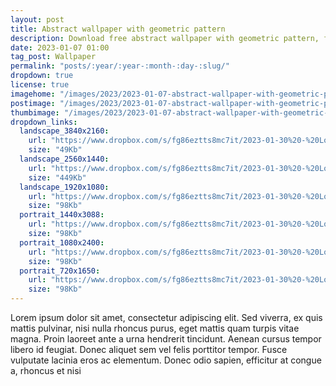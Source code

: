 ```yaml
---
layout: post
title: Abstract wallpaper with geometric pattern
description: Download free abstract wallpaper with geometric pattern, for popular screen resolutions, aesthetic backgrounds, 4k, 2k, FHD and modern mobile smartphones
date: 2023-01-07 01:00 
tag_post: Wallpaper
permalink: "posts/:year/:year-:month-:day-:slug/"
dropdown: true
license: true
imagehome: "/images/2023/2023-01-07-abstract-wallpaper-with-geometric-pattern/imagehome.jpg"
postimage: "/images/2023/2023-01-07-abstract-wallpaper-with-geometric-pattern/post-image.jpg"
thumbimage: "/images/2023/2023-01-07-abstract-wallpaper-with-geometric-pattern/post-thumb.jpg"
dropdown_links:
  landscape_3840x2160:
    url: "https://www.dropbox.com/s/fg86eztts8mc7it/2023-01-30%20-%20Lor1.jpg?dl=1"
    size: "49Kb"
  landscape_2560x1440:
    url: "https://www.dropbox.com/s/fg86eztts8mc7it/2023-01-30%20-%20Lor1.jpg?dl=1"
    size: "449Kb"
  landscape_1920x1080:
    url: "https://www.dropbox.com/s/fg86eztts8mc7it/2023-01-30%20-%20Lor1.jpg?dl=1"
    size: "98Kb"
  portrait_1440x3088:
    url: "https://www.dropbox.com/s/fg86eztts8mc7it/2023-01-30%20-%20Lor1.jpg?dl=1"
    size: "98Kb"
  portrait_1080x2400:
    url: "https://www.dropbox.com/s/fg86eztts8mc7it/2023-01-30%20-%20Lor1.jpg?dl=1"
    size: "98Kb"
  portrait_720x1650:
    url: "https://www.dropbox.com/s/fg86eztts8mc7it/2023-01-30%20-%20Lor1.jpg?dl=1"
    size: "98Kb"
---
```

<p>Lorem ipsum dolor sit amet, consectetur adipiscing elit. Sed viverra, ex quis mattis pulvinar, nisi nulla rhoncus purus, eget mattis quam turpis vitae magna. Proin laoreet ante a urna hendrerit tincidunt. Aenean cursus tempor libero id feugiat. Donec aliquet sem vel felis porttitor tempor. Fusce vulputate lacinia eros ac elementum. Donec odio sapien, efficitur at congue a, rhoncus et nisi</p>